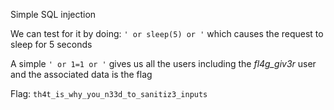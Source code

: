 Simple SQL injection

We can test for it by doing:
`' or sleep(5) or '`
which causes the request to sleep for 5 seconds

A simple `' or 1=1 or '` gives us all the users including the *fl4g_giv3r* user and the associated data is the flag

Flag: `th4t_is_why_you_n33d_to_sanitiz3_inputs`
